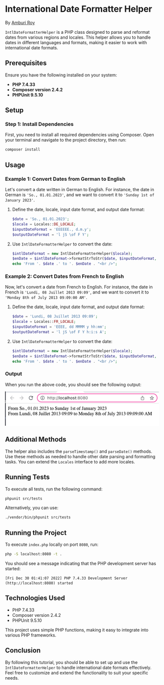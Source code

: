 # International Date Formatter Helper
By [Amburi Roy](https://www.linkedin.com/in/amburi/)

`IntlDateFormatterHelper` is a PHP class designed to parse and reformat dates from various regions and locales. This helper allows you to handle dates in different languages and formats, making it easier to work with international date formats.

## Prerequisites

Ensure you have the following installed on your system:
- **PHP 7.4.33**
- **Composer version 2.4.2**
- **PHPUnit 9.5.10**

## Setup

### Step 1: Install Dependencies

First, you need to install all required dependencies using Composer. Open your terminal and navigate to the project directory, then run:

```bash
composer install
```

## Usage

### Example 1: Convert Dates from German to English

Let's convert a date written in German to English. For instance, the date in German is `'So., 01.01.2023'`, and we want to convert it to `'Sunday 1st of January 2023'`.

1. Define the date, locale, input date format, and output date format:

    ```php
    $date = 'So., 01.01.2023';
    $locale = Locales::DE_LOCALE;
    $inputDateFormat = 'EEEEEE., d.m.y';
    $outputDateFormat = 'l jS \of F Y';
    ```

2. Use `IntlDateFormatterHelper` to convert the date:

    ```php
    $intlDateFormat = new IntlDateFormatterHelper($locale);
    $enDate = $intlDateFormat->formatStrToStr($date, $inputDateFormat, $outputDateFormat);
    echo 'From '. $date .' to '. $enDate . "<br />";
    ```

### Example 2: Convert Dates from French to English

Now, let's convert a date from French to English. For instance, the date in French is `'Lundi, 08 Juillet 2013 09:09'`, and we want to convert it to `'Monday 8th of July 2013 09:09:00 AM'`.

1. Define the date, locale, input date format, and output date format:

    ```php
    $date = 'Lundi, 08 Juillet 2013 09:09';
    $locale = Locales::FR_LOCALE;
    $inputDateFormat = 'EEEE, dd MMMM y hh:mm';
    $outputDateFormat = 'l jS \of F Y h:i:s A';
    ```

2. Use `IntlDateFormatterHelper` to convert the date:

    ```php
    $intlDateFormat = new IntlDateFormatterHelper($locale);
    $enDate = $intlDateFormat->formatStrToStr($date, $inputDateFormat, $outputDateFormat);
    echo 'From '. $date .' to '. $enDate . "<br />";
    ```

### Output

When you run the above code, you should see the following output:

![Output](screenshots/output.png)

## Additional Methods

The helper also includes the `parseTimestamp()` and `parseDate()` methods. Use these methods as needed to handle other date parsing and formatting tasks. You can extend the `Locales` interface to add more locales.

## Running Tests

To execute all tests, run the following command:

```bash
phpunit src/tests
```

Alternatively, you can use:

```bash
./vendor/bin/phpunit src/tests
```

## Running the Project

To execute `index.php` locally on port `8080`, run:

```bash
php -S localhost:8080 -t .
```

You should see a message indicating that the PHP development server has started:

```plaintext
[Fri Dec 30 01:41:07 2022] PHP 7.4.33 Development Server (http://localhost:8080) started
```

## Technologies Used

- PHP 7.4.33
- Composer version 2.4.2
- PHPUnit 9.5.10

This project uses simple PHP functions, making it easy to integrate into various PHP frameworks.

## Conclusion

By following this tutorial, you should be able to set up and use the `IntlDateFormatterHelper` to handle international date formats effectively. Feel free to customize and extend the functionality to suit your specific needs.
